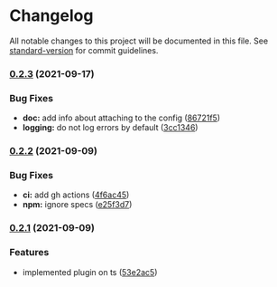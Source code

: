 # Changelog

All notable changes to this project will be documented in this file. See [standard-version](https://github.com/conventional-changelog/standard-version) for commit guidelines.

### [0.2.3](https://github.com/gemini-testing/hermione-plugins-profiler/compare/v0.2.2...v0.2.3) (2021-09-17)


### Bug Fixes

* **doc:** add info about attaching to the config ([86721f5](https://github.com/gemini-testing/hermione-plugins-profiler/commit/86721f5828d9f34aa2d0b8b4a18f3399b07897f7))
* **logging:** do not log errors by default ([3cc1346](https://github.com/gemini-testing/hermione-plugins-profiler/commit/3cc13467c0f454696186b8f8e9f5981abd769e25))

### [0.2.2](https://github.com/gemini-testing/hermione-plugins-profiler/compare/v0.2.1...v0.2.2) (2021-09-09)


### Bug Fixes

* **ci:** add gh actions ([4f6ac45](https://github.com/gemini-testing/hermione-plugins-profiler/commit/4f6ac458935a876538bb00b479059f68bc01de04))
* **npm:** ignore specs ([e25f3d7](https://github.com/gemini-testing/hermione-plugins-profiler/commit/e25f3d7a6ba76acd66e4e65719bae757acf2e687))

### [0.2.1](https://github.com/gemini-testing/hermione-plugins-profiler/compare/v0.2.0...v0.2.1) (2021-09-09)


### Features

* implemented plugin on ts ([53e2ac5](https://github.com/gemini-testing/hermione-plugins-profiler/commit/53e2ac5f933d770941a6b49f4c47227691535d84))
